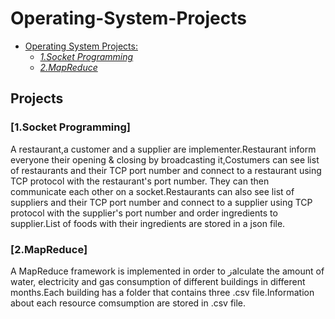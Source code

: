 # Operating-System-Projects
- [Operating System Projects:](#projects)
    - [*1.Socket Programming*](#socket-programming)
    - [*2.MapReduce*](#mapreduce)
## Projects

### [1.Socket Programming] <a name="socket-programming"></a>

A restaurant,a customer and a supplier are implementer.Restaurant inform everyone their opening & closing by broadcasting it,Costumers can see list of restaurants and their TCP port number and connect to a restaurant using TCP protocol with the restaurant's port number. They can then communicate each other on a socket.Restaurants can also see list of suppliers and their TCP port number and connect to a supplier using TCP protocol with the supplier's port number and order ingredients to supplier.List of foods with their ingredients are stored in a json file.

### [2.MapReduce]<a name="mapreduceg"></a>

A MapReduce framework is implemented in order to زalculate the amount of water, electricity and gas consumption of different buildings in different months.Each building has a folder that contains three .csv file.Information about each resource comsumption are stored in .csv file.
